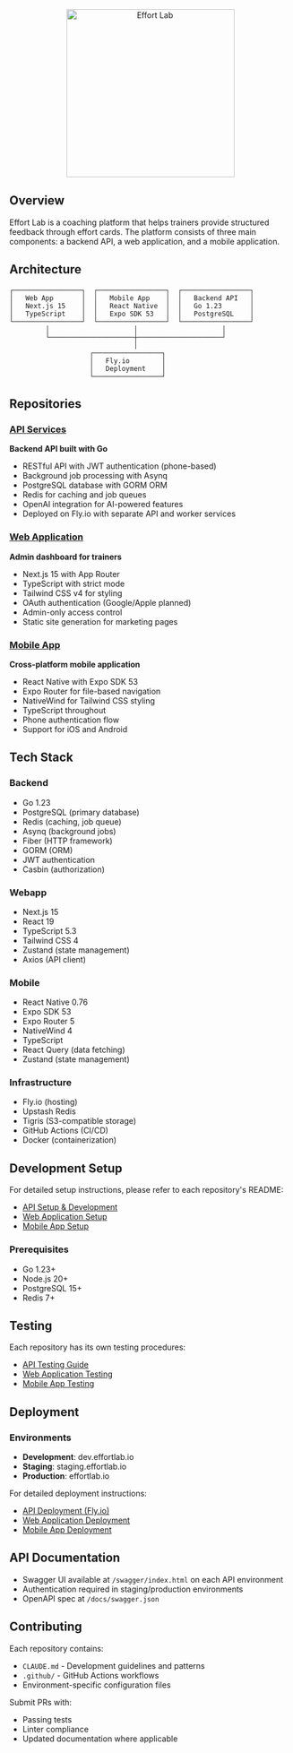 <div align="center">
  <picture>
    <source media="(prefers-color-scheme: dark)" srcset="https://effortlab.io/images/logo-white.png">
    <source media="(prefers-color-scheme: light)" srcset="https://effortlab.io/images/logo-dark.png">
    <img src="https://effortlab.io/images/logo-dark.png" alt="Effort Lab" width="300">
  </picture>
</div>

## Overview

Effort Lab is a coaching platform that helps trainers provide structured feedback through effort cards. The platform consists of three main components: a backend API, a web application, and a mobile application.

## Architecture

```
┌─────────────────┐  ┌─────────────────┐  ┌─────────────────┐
│   Web App       │  │   Mobile App    │  │   Backend API   │
│   Next.js 15    │  │   React Native  │  │   Go 1.23       │
│   TypeScript    │  │   Expo SDK 53   │  │   PostgreSQL    │
└─────────────────┘  └─────────────────┘  └─────────────────┘
         │                     │                     │
         └─────────────────────┼─────────────────────┘
                               │
                    ┌─────────────────┐
                    │   Fly.io        │
                    │   Deployment    │
                    └─────────────────┘
```

## Repositories

### [API Services](https://github.com/effortlab-io/api)
**Backend API built with Go**
- RESTful API with JWT authentication (phone-based)
- Background job processing with Asynq
- PostgreSQL database with GORM ORM
- Redis for caching and job queues
- OpenAI integration for AI-powered features
- Deployed on Fly.io with separate API and worker services

### [Web Application](https://github.com/effortlab-io/webapp)
**Admin dashboard for trainers**
- Next.js 15 with App Router
- TypeScript with strict mode
- Tailwind CSS v4 for styling
- OAuth authentication (Google/Apple planned)
- Admin-only access control
- Static site generation for marketing pages

### [Mobile App](https://github.com/effortlab-io/native)
**Cross-platform mobile application**
- React Native with Expo SDK 53
- Expo Router for file-based navigation
- NativeWind for Tailwind CSS styling
- TypeScript throughout
- Phone authentication flow
- Support for iOS and Android

## Tech Stack

### Backend
- Go 1.23
- PostgreSQL (primary database)
- Redis (caching, job queue)
- Asynq (background jobs)
- Fiber (HTTP framework)
- GORM (ORM)
- JWT authentication
- Casbin (authorization)

### Webapp
- Next.js 15
- React 19
- TypeScript 5.3
- Tailwind CSS 4
- Zustand (state management)
- Axios (API client)

### Mobile
- React Native 0.76
- Expo SDK 53
- Expo Router 5
- NativeWind 4
- TypeScript
- React Query (data fetching)
- Zustand (state management)

### Infrastructure
- Fly.io (hosting)
- Upstash Redis
- Tigris (S3-compatible storage)
- GitHub Actions (CI/CD)
- Docker (containerization)

## Development Setup

For detailed setup instructions, please refer to each repository's README:
- [API Setup & Development](https://github.com/effortlab-io/api#quick-start)
- [Web Application Setup](https://github.com/effortlab-io/webapp#quick-start)
- [Mobile App Setup](https://github.com/effortlab-io/native#quick-start)

### Prerequisites
- Go 1.23+
- Node.js 20+
- PostgreSQL 15+
- Redis 7+

## Testing

Each repository has its own testing procedures:
- [API Testing Guide](https://github.com/effortlab-io/api#testing)
- [Web Application Testing](https://github.com/effortlab-io/webapp#testing)
- [Mobile App Testing](https://github.com/effortlab-io/native#testing)

## Deployment

### Environments
- **Development**: dev.effortlab.io
- **Staging**: staging.effortlab.io  
- **Production**: effortlab.io

For detailed deployment instructions:
- [API Deployment (Fly.io)](https://github.com/effortlab-io/api#deployment)
- [Web Application Deployment](https://github.com/effortlab-io/webapp#deployment)
- [Mobile App Deployment](https://github.com/effortlab-io/native#deployment)

## API Documentation

- Swagger UI available at `/swagger/index.html` on each API environment
- Authentication required in staging/production environments
- OpenAPI spec at `/docs/swagger.json`

## Contributing

Each repository contains:
- `CLAUDE.md` - Development guidelines and patterns
- `.github/` - GitHub Actions workflows
- Environment-specific configuration files

Submit PRs with:
- Passing tests
- Linter compliance
- Updated documentation where applicable
